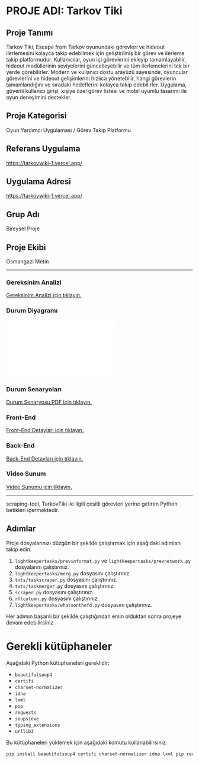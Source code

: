 # PROJE ADI: Tarkov Tiki

## Proje Tanımı
Tarkov Tiki, Escape from Tarkov oyunundaki görevleri ve hideout ilerlemesini kolayca takip edebilmek için geliştirilmiş bir görev ve ilerleme takip platformudur. Kullanıcılar, oyun içi görevlerini ekleyip tamamlayabilir, hideout modüllerinin seviyelerini güncelleyebilir ve tüm ilerlemelerini tek bir yerde görebilirler. Modern ve kullanıcı dostu arayüzü sayesinde, oyuncular görevlerini ve hideout gelişimlerini hızlıca yönetebilir, hangi görevlerin tamamlandığını ve sıradaki hedeflerini kolayca takip edebilirler. Uygulama, güvenli kullanıcı girişi, kişiye özel görev listesi ve mobil uyumlu tasarımı ile oyun deneyimini destekler.

## Proje Kategorisi
Oyun Yardımcı Uygulaması / Görev Takip Platformu

## Referans Uygulama
https://tarkovwiki-1.vercel.app/

## Uygulama Adresi
https://tarkovwiki-1.vercel.app/

## Grup Adı
Bireysel Proje

## Proje Ekibi
Osmangazi Metin

---

### Gereksinim Analizi

[Gereksinim Analizi için tıklayın.](gereksinimler.md)

### Durum Diyagramı

![Durum Diyagramı](diyagram.pdf)

### Durum Senaryoları

[Durum Senaryosu PDF için tıklayın.](durum_senaryosu.pdf)

### Front-End

[Front-End Detayları için tıklayın.](front-end.md)

### Back-End

[Back-End Detayları için tıklayın.](back-end.md)

### Video Sunum
[Video Sunumu icin tiklayin.](https://www.youtube.com/watch?v=qIBdjdAdZDU)

---



scraping-tool, TarkovTiki ile ilgili çeşitli görevleri yerine getiren Python betikleri içermektedir.

## Adımlar

Proje dosyalarınızı düzgün bir şekilde çalıştırmak için aşağıdaki adımları takip edin:

1. `lightkeepertasks/previnformat.py` ve `lightkeepertasks/prevnetwork.py` dosyalarını çalıştırınız.
2. `lightkeepertasks/merg.py` dosyasını çalıştırınız.
3. `txts/taskscraper.py` dosyasını çalıştırınız.
4. `txts/taskmerger.py` dosyasını çalıştırınız.
5. `scraper.py` dosyasını çalıştırınız.
6. `rflcolumn.py` dosyasını çalıştırınız.
7. `lightkeepertasks/whatsonthefd.py` dosyasını çalıştırınız.

Her adımın başarılı bir şekilde çalıştığından emin olduktan sonra projeye devam edebilirsiniz.

# Gerekli kütüphaneler

Aşağıdaki Python kütüphaneleri gereklidir:

- `beautifulsoup4`
- `certifi`
- `charset-normalizer`
- `idna`
- `lxml`
- `pip`
- `requests`
- `soupsieve`
- `typing_extensions`
- `urllib3`

Bu kütüphaneleri yüklemek için aşağıdaki komutu kullanabilirsiniz:

```bash
pip install beautifulsoup4 certifi charset-normalizer idna lxml pip requests soupsieve typing_extensions urllib3
```
